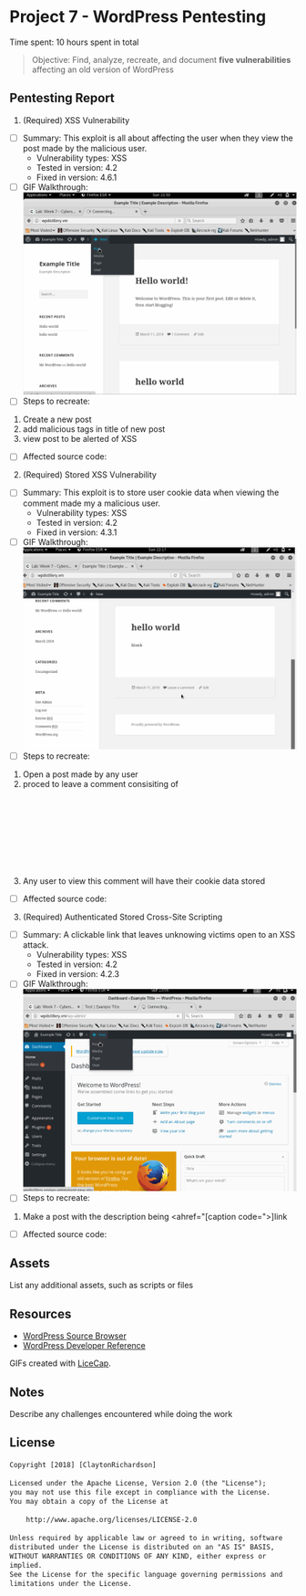 # Project 7 - WordPress Pentesting

Time spent: 10 hours spent in total

> Objective: Find, analyze, recreate, and document **five vulnerabilities** affecting an old version of WordPress

## Pentesting Report

1. (Required) XSS Vulnerability
  - [ ] Summary: This exploit is all about affecting the user when they view the post made by the malicious user.
    - Vulnerability types: XSS
    - Tested in version: 4.2
    - Fixed in version: 4.6.1
  - [ ] GIF Walkthrough: 
![Alt Text](https://github.com/ClaytonRichardson/CodepathWeek7/blob/master/firstvuln.gif)
  - [ ] Steps to recreate: 
  1. Create a new post
  2. add malicious tags in title of new post
  3. view post to be alerted of XSS
  - [ ] Affected source code:
   
2. (Required) Stored XSS Vulnerability
  - [ ] Summary: This exploit is to store user cookie data when viewing the comment made my a malicious user.
    - Vulnerability types: XSS
    - Tested in version: 4.2
    - Fixed in version: 4.3.1
  - [ ] GIF Walkthrough: 
  ![Alt Text](https://github.com/ClaytonRichardson/CodepathWeek7/blob/master/secondvuln.gif)
  - [ ] Steps to recreate: 
  1. Open a post made by any user
  2. proced to leave a comment consisiting of <svg onload=prompt(document.cookie)>
  3. Any user to view this comment will have their cookie data stored
  - [ ] Affected source code:
    
3. (Required) Authenticated Stored Cross-Site Scripting
  - [ ] Summary: A clickable link that leaves unknowing victims open to an XSS attack.
    - Vulnerability types: XSS
    - Tested in version: 4.2
    - Fixed in version: 4.2.3
  - [ ] GIF Walkthrough: 
  ![Alt Text](https://github.com/ClaytonRichardson/CodepathWeek7/blob/master/thirdvuln.gif)
  - [ ] Steps to recreate: 
  1. Make a post with the description being <ahref="[caption code=">]</a><a title="onmouseover=alert('XSS') ">link</a>
  - [ ] Affected source code:
    


## Assets

List any additional assets, such as scripts or files

## Resources

- [WordPress Source Browser](https://core.trac.wordpress.org/browser/)
- [WordPress Developer Reference](https://developer.wordpress.org/reference/)

GIFs created with [LiceCap](http://www.cockos.com/licecap/).

## Notes

Describe any challenges encountered while doing the work

## License

    Copyright [2018] [ClaytonRichardson]

    Licensed under the Apache License, Version 2.0 (the "License");
    you may not use this file except in compliance with the License.
    You may obtain a copy of the License at

        http://www.apache.org/licenses/LICENSE-2.0

    Unless required by applicable law or agreed to in writing, software
    distributed under the License is distributed on an "AS IS" BASIS,
    WITHOUT WARRANTIES OR CONDITIONS OF ANY KIND, either express or implied.
    See the License for the specific language governing permissions and
    limitations under the License.
